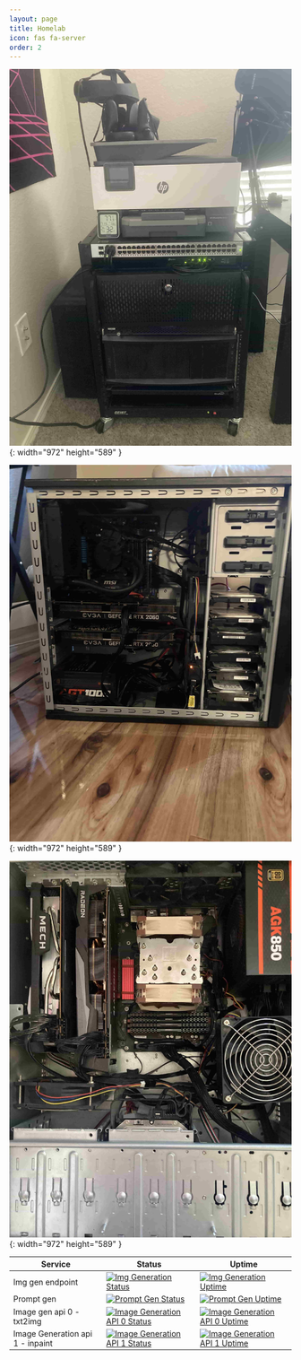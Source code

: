 ```yaml
---
layout: page
title: Homelab
icon: fas fa-server
order: 2
---
```


![Desktop View](https://github.com/JakeTurner616/JakeTurner616.github.io/blob/363d28fe6287a03c9846776c11ad2546a669c4e5/assets/img/homelab-min.jpg?raw=true){: width="972" height="589" }

![Desktop View](https://github.com/JakeTurner616/JakeTurner616.github.io/blob/363d28fe6287a03c9846776c11ad2546a669c4e5/assets/img/pc-2-nvidia-min.jpg?raw=true){: width="972" height="589" }

![Desktop View](https://github.com/JakeTurner616/JakeTurner616.github.io/blob/363d28fe6287a03c9846776c11ad2546a669c4e5/assets/img/pc-2-amd-min.jpg?raw=true){: width="972" height="589" }

| Service | Status | Uptime |
|---------|--------|--------|
| Img gen endpoint| [![Img Generation Status](https://status.serverboi.org/api/badge/1/status)](https://status.serverboi.org) | [![Img Generation Uptime](https://status.serverboi.org/api/badge/1/uptime)](https://status.serverboi.org) |
| Prompt gen | [![Prompt Gen Status](https://status.serverboi.org/api/badge/2/status)](https://status.serverboi.org) | [![Prompt Gen Uptime](https://status.serverboi.org/api/badge/2/uptime)](https://status.serverboi.org) |
| Image gen api 0 - txt2img | [![Image Generation API 0 Status](https://status.serverboi.org/api/badge/3/status)](https://status.serverboi.org) | [![Image Generation API 0 Uptime](https://status.serverboi.org/api/badge/3/uptime)](https://status.serverboi.org) |
| Image Generation api 1 - inpaint | [![Image Generation API 1 Status](https://status.serverboi.org/api/badge/4/status)](https://status.serverboi.org) | [![Image Generation API 1 Uptime](https://status.serverboi.org/api/badge/4/uptime)](https://status.serverboi.org) |
